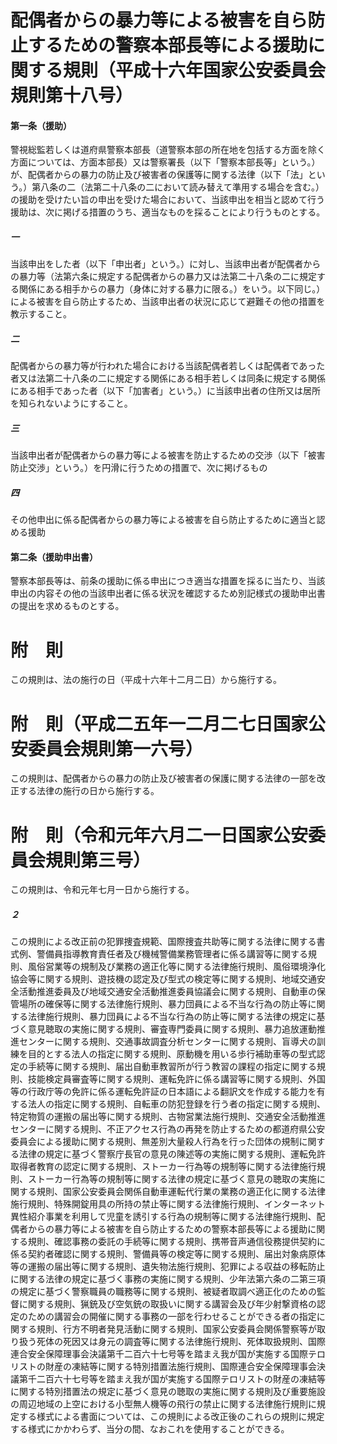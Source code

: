 # 配偶者からの暴力等による被害を自ら防止するための警察本部長等による援助に関する規則（平成十六年国家公安委員会規則第十八号）
#### 第一条（援助）
警視総監若しくは道府県警察本部長（道警察本部の所在地を包括する方面を除く方面については、方面本部長）又は警察署長（以下「警察本部長等」という。）が、配偶者からの暴力の防止及び被害者の保護等に関する法律（以下「法」という。）第八条の二（法第二十八条の二において読み替えて準用する場合を含む。）の援助を受けたい旨の申出を受けた場合において、当該申出を相当と認めて行う援助は、次に掲げる措置のうち、適当なものを採ることにより行うものとする。
##### 一
当該申出をした者（以下「申出者」という。）に対し、当該申出者が配偶者からの暴力等（法第六条に規定する配偶者からの暴力又は法第二十八条の二に規定する関係にある相手からの暴力（身体に対する暴力に限る。）をいう。以下同じ。）による被害を自ら防止するため、当該申出者の状況に応じて避難その他の措置を教示すること。
##### 二
配偶者からの暴力等が行われた場合における当該配偶者若しくは配偶者であった者又は法第二十八条の二に規定する関係にある相手若しくは同条に規定する関係にある相手であった者（以下「加害者」という。）に当該申出者の住所又は居所を知られないようにすること。
##### 三
当該申出者が配偶者からの暴力等による被害を防止するための交渉（以下「被害防止交渉」という。）を円滑に行うための措置で、次に掲げるもの
##### 四
その他申出に係る配偶者からの暴力等による被害を自ら防止するために適当と認める援助
#### 第二条（援助申出書）
警察本部長等は、前条の援助に係る申出につき適当な措置を採るに当たり、当該申出の内容その他の当該申出者に係る状況を確認するため別記様式の援助申出書の提出を求めるものとする。
# 附　則
この規則は、法の施行の日（平成十六年十二月二日）から施行する。
# 附　則（平成二五年一二月二七日国家公安委員会規則第一六号）
この規則は、配偶者からの暴力の防止及び被害者の保護に関する法律の一部を改正する法律の施行の日から施行する。
# 附　則（令和元年六月二一日国家公安委員会規則第三号）
この規則は、令和元年七月一日から施行する。
##### ２
この規則による改正前の犯罪捜査規範、国際捜査共助等に関する法律に関する書式例、警備員指導教育責任者及び機械警備業務管理者に係る講習等に関する規則、風俗営業等の規制及び業務の適正化等に関する法律施行規則、風俗環境浄化協会等に関する規則、遊技機の認定及び型式の検定等に関する規則、地域交通安全活動推進委員及び地域交通安全活動推進委員協議会に関する規則、自動車の保管場所の確保等に関する法律施行規則、暴力団員による不当な行為の防止等に関する法律施行規則、暴力団員による不当な行為の防止等に関する法律の規定に基づく意見聴取の実施に関する規則、審査専門委員に関する規則、暴力追放運動推進センターに関する規則、交通事故調査分析センターに関する規則、盲導犬の訓練を目的とする法人の指定に関する規則、原動機を用いる歩行補助車等の型式認定の手続等に関する規則、届出自動車教習所が行う教習の課程の指定に関する規則、技能検定員審査等に関する規則、運転免許に係る講習等に関する規則、外国等の行政庁等の免許に係る運転免許証の日本語による翻訳文を作成する能力を有する法人の指定に関する規則、自転車の防犯登録を行う者の指定に関する規則、特定物質の運搬の届出等に関する規則、古物営業法施行規則、交通安全活動推進センターに関する規則、不正アクセス行為の再発を防止するための都道府県公安委員会による援助に関する規則、無差別大量殺人行為を行った団体の規制に関する法律の規定に基づく警察庁長官の意見の陳述等の実施に関する規則、運転免許取得者教育の認定に関する規則、ストーカー行為等の規制等に関する法律施行規則、ストーカー行為等の規制等に関する法律の規定に基づく意見の聴取の実施に関する規則、国家公安委員会関係自動車運転代行業の業務の適正化に関する法律施行規則、特殊開錠用具の所持の禁止等に関する法律施行規則、インターネット異性紹介事業を利用して児童を誘引する行為の規制等に関する法律施行規則、配偶者からの暴力等による被害を自ら防止するための警察本部長等による援助に関する規則、確認事務の委託の手続等に関する規則、携帯音声通信役務提供契約に係る契約者確認に関する規則、警備員等の検定等に関する規則、届出対象病原体等の運搬の届出等に関する規則、遺失物法施行規則、犯罪による収益の移転防止に関する法律の規定に基づく事務の実施に関する規則、少年法第六条の二第三項の規定に基づく警察職員の職務等に関する規則、被疑者取調べ適正化のための監督に関する規則、猟銃及び空気銃の取扱いに関する講習会及び年少射撃資格の認定のための講習会の開催に関する事務の一部を行わせることができる者の指定に関する規則、行方不明者発見活動に関する規則、国家公安委員会関係警察等が取り扱う死体の死因又は身元の調査等に関する法律施行規則、死体取扱規則、国際連合安全保障理事会決議第千二百六十七号等を踏まえ我が国が実施する国際テロリストの財産の凍結等に関する特別措置法施行規則、国際連合安全保障理事会決議第千二百六十七号等を踏まえ我が国が実施する国際テロリストの財産の凍結等に関する特別措置法の規定に基づく意見の聴取の実施に関する規則及び重要施設の周辺地域の上空における小型無人機等の飛行の禁止に関する法律施行規則に規定する様式による書面については、この規則による改正後のこれらの規則に規定する様式にかかわらず、当分の間、なおこれを使用することができる。
